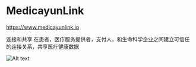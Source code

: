 # MedicayunLink

https://www.medicayunlink.io

连接和共享
在患者，医疗服务提供者，支付人，和生命科学企业之间建立可信任的连接关系，共享医疗健康数据

![Alt text](https://github.com/MedicayunLink/MedicayunLink/blob/master/SystemStruct.png)
